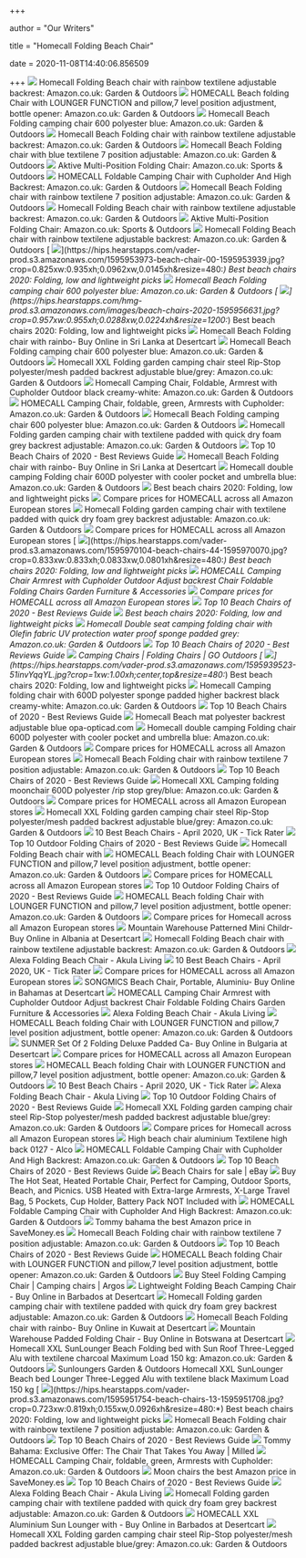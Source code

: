 +++
        
author = "Our Writers"
        
title = "Homecall Folding Beach Chair"
        
date = 2020-11-08T14:40:06.856509
        
+++
[ ![](https://images-na.ssl-images-amazon.com/images/I/81giOLpR7nL._AC_SX522_.jpg)](https://images-na.ssl-images-amazon.com/images/I/81giOLpR7nL._AC_SX522_.jpg) Homecall Folding Beach chair with rainbow textilene adjustable backrest:  Amazon.co.uk: Garden & Outdoors
[ ![](https://m.media-amazon.com/images/I/815Pd4NuFhL.jpg)](https://m.media-amazon.com/images/I/815Pd4NuFhL.jpg) HOMECALL Beach folding Chair with LOUNGER FUNCTION and pillow,7 level  position adjustment, bottle opener: Amazon.co.uk: Garden & Outdoors
[ ![](https://m.media-amazon.com/images/I/81jIIe8E4vL.jpg)](https://m.media-amazon.com/images/I/81jIIe8E4vL.jpg) Homecall Beach Folding camping chair 600 polyester blue: Amazon.co.uk:  Garden & Outdoors
[ ![](https://images-na.ssl-images-amazon.com/images/I/913d3VlbbOL._AC_SL1500_.jpg)](https://images-na.ssl-images-amazon.com/images/I/913d3VlbbOL._AC_SL1500_.jpg) Homecall Beach Folding chair with rainbow textilene adjustable backrest:  Amazon.co.uk: Garden & Outdoors
[ ![](https://images-na.ssl-images-amazon.com/images/I/81T0C0S2W1L._AC_SX522_.jpg)](https://images-na.ssl-images-amazon.com/images/I/81T0C0S2W1L._AC_SX522_.jpg) Homecall Beach Folding chair with blue textilene 7 position adjustable:  Amazon.co.uk: Garden & Outdoors
[ ![](https://images-eu.ssl-images-amazon.com/images/I/818DRCa-5xL._AC_UL160_SR160,160_.jpg)](https://images-eu.ssl-images-amazon.com/images/I/818DRCa-5xL._AC_UL160_SR160,160_.jpg) Aktive Multi-Position Folding Chair: Amazon.co.uk: Sports & Outdoors
[ ![](https://images-na.ssl-images-amazon.com/images/I/81Ax6X%2BVBUL._AC_SY879_.jpg)](https://images-na.ssl-images-amazon.com/images/I/81Ax6X%2BVBUL._AC_SY879_.jpg) HOMECALL Foldable Camping Chair with Cupholder And High Backrest:  Amazon.co.uk: Garden & Outdoors
[ ![](https://images-na.ssl-images-amazon.com/images/I/91gKFRRvTwL._AC_SX522_.jpg)](https://images-na.ssl-images-amazon.com/images/I/91gKFRRvTwL._AC_SX522_.jpg) Homecall Beach Folding chair with rainbow textilene 7 position adjustable:  Amazon.co.uk: Garden & Outdoors
[ ![](https://images-na.ssl-images-amazon.com/images/I/71NjI%2B2KwhL._AC_SL1500_.jpg)](https://images-na.ssl-images-amazon.com/images/I/71NjI%2B2KwhL._AC_SL1500_.jpg) Homecall Folding Beach chair with rainbow textilene adjustable backrest:  Amazon.co.uk: Garden & Outdoors
[ ![](https://images-na.ssl-images-amazon.com/images/I/81qpSmufClL._AC_SL1500_.jpg)](https://images-na.ssl-images-amazon.com/images/I/81qpSmufClL._AC_SL1500_.jpg) Aktive Multi-Position Folding Chair: Amazon.co.uk: Sports & Outdoors
[ ![](https://m.media-amazon.com/images/S/aplus-media/vc/2b2ee2e7-2d8a-4836-8067-5cd40ba08a9b.__CR0,0,2500,2500_PT0_SX300_V1___.jpg)](https://m.media-amazon.com/images/S/aplus-media/vc/2b2ee2e7-2d8a-4836-8067-5cd40ba08a9b.__CR0,0,2500,2500_PT0_SX300_V1___.jpg) Homecall Folding Beach chair with rainbow textilene adjustable backrest:  Amazon.co.uk: Garden & Outdoors
[ ![](https://hips.hearstapps.com/vader-prod.s3.amazonaws.com/1595953973-beach-chair-00-1595953939.jpg?crop=0.825xw:0.935xh;0.0962xw,0.0145xh&resize=480:*)](https://hips.hearstapps.com/vader-prod.s3.amazonaws.com/1595953973-beach-chair-00-1595953939.jpg?crop=0.825xw:0.935xh;0.0962xw,0.0145xh&resize=480:*) Best beach chairs 2020: Folding, low and lightweight picks
[ ![](https://m.media-amazon.com/images/I/818HuMnVNCL.jpg)](https://m.media-amazon.com/images/I/818HuMnVNCL.jpg) Homecall Beach Folding camping chair 600 polyester blue: Amazon.co.uk:  Garden & Outdoors
[ ![](https://hips.hearstapps.com/hmg-prod.s3.amazonaws.com/images/beach-chairs-2020-1595956631.jpg?crop=0.957xw:0.955xh;0.0288xw,0.0224xh&resize=1200:*)](https://hips.hearstapps.com/hmg-prod.s3.amazonaws.com/images/beach-chairs-2020-1595956631.jpg?crop=0.957xw:0.955xh;0.0288xw,0.0224xh&resize=1200:*) Best beach chairs 2020: Folding, low and lightweight picks
[ ![](https://images-na.ssl-images-amazon.com/images/I/81T9ra3ZcbL.jpg)](https://images-na.ssl-images-amazon.com/images/I/81T9ra3ZcbL.jpg) Homecall Beach Folding chair with rainbo- Buy Online in Sri Lanka at  Desertcart
[ ![](https://m.media-amazon.com/images/I/81PxwtOZC6L.jpg)](https://m.media-amazon.com/images/I/81PxwtOZC6L.jpg) Homecall Beach Folding camping chair 600 polyester blue: Amazon.co.uk:  Garden & Outdoors
[ ![](https://images-na.ssl-images-amazon.com/images/I/81pE6OKpz4L._AC_SX679_.jpg)](https://images-na.ssl-images-amazon.com/images/I/81pE6OKpz4L._AC_SX679_.jpg) Homecall XXL Folding garden camping chair steel Rip-Stop polyester/mesh  padded backrest adjustable blue/grey: Amazon.co.uk: Garden & Outdoors
[ ![](https://images-na.ssl-images-amazon.com/images/I/71jgixP1TNL._AC_SX522_.jpg)](https://images-na.ssl-images-amazon.com/images/I/71jgixP1TNL._AC_SX522_.jpg) Homecall Camping Chair, Foldable, Armrest with Cupholder Outdoor black  creamy-white: Amazon.co.uk: Garden & Outdoors
[ ![](https://images-na.ssl-images-amazon.com/images/I/716AKUtt0TL._AC_SX466_.jpg)](https://images-na.ssl-images-amazon.com/images/I/716AKUtt0TL._AC_SX466_.jpg) HOMECALL Camping Chair, foldable, green, Armrests with Cupholder:  Amazon.co.uk: Garden & Outdoors
[ ![](https://m.media-amazon.com/images/I/71aEMS2eQnL.jpg)](https://m.media-amazon.com/images/I/71aEMS2eQnL.jpg) Homecall Beach Folding camping chair 600 polyester blue: Amazon.co.uk:  Garden & Outdoors
[ ![](https://m.media-amazon.com/images/I/81z1WC++bhL.jpg)](https://m.media-amazon.com/images/I/81z1WC++bhL.jpg) Homecall Folding garden camping chair with textilene padded with quick dry  foam grey backrest adjustable: Amazon.co.uk: Garden & Outdoors
[ ![](https://m.media-amazon.com/images/I/41loW5MQPLL.jpg)](https://m.media-amazon.com/images/I/41loW5MQPLL.jpg) Top 10 Beach Chairs of 2020 - Best Reviews Guide
[ ![](https://images-na.ssl-images-amazon.com/images/I/91vJ008aTJL.jpg)](https://images-na.ssl-images-amazon.com/images/I/91vJ008aTJL.jpg) Homecall Beach Folding chair with rainbo- Buy Online in Sri Lanka at  Desertcart
[ ![](https://images-na.ssl-images-amazon.com/images/I/81qsSwdxrkL._AC_SL1500_.jpg)](https://images-na.ssl-images-amazon.com/images/I/81qsSwdxrkL._AC_SL1500_.jpg) Homecall double camping Folding chair 600D polyester with cooler pocket and  umbrella blue: Amazon.co.uk: Garden & Outdoors
[ ![](https://hips.hearstapps.com/vader-prod.s3.amazonaws.com/1595949171-helinox-beach-chair-camping-chair.jpg?crop=1xw:1.00xh;center,top)](https://hips.hearstapps.com/vader-prod.s3.amazonaws.com/1595949171-helinox-beach-chair-camping-chair.jpg?crop=1xw:1.00xh;center,top) Best beach chairs 2020: Folding, low and lightweight picks
[ ![](https://m.media-amazon.com/images/I/41tBJ-5-u5L.jpg)](https://m.media-amazon.com/images/I/41tBJ-5-u5L.jpg) Compare prices for HOMECALL across all Amazon European stores
[ ![](https://m.media-amazon.com/images/I/81Urt0cuWyL.jpg)](https://m.media-amazon.com/images/I/81Urt0cuWyL.jpg) Homecall Folding garden camping chair with textilene padded with quick dry  foam grey backrest adjustable: Amazon.co.uk: Garden & Outdoors
[ ![](https://m.media-amazon.com/images/I/41HZ68Ncs7L.jpg)](https://m.media-amazon.com/images/I/41HZ68Ncs7L.jpg) Compare prices for HOMECALL across all Amazon European stores
[ ![](https://hips.hearstapps.com/vader-prod.s3.amazonaws.com/1595970104-beach-chairs-44-1595970070.jpg?crop=0.833xw:0.833xh;0.0833xw,0.0801xh&resize=480:*)](https://hips.hearstapps.com/vader-prod.s3.amazonaws.com/1595970104-beach-chairs-44-1595970070.jpg?crop=0.833xw:0.833xh;0.0833xw,0.0801xh&resize=480:*) Best beach chairs 2020: Folding, low and lightweight picks
[ ![](https://images-na.ssl-images-amazon.com/images/I/71NhIAmt5KL._SL1500_.jpg)](https://images-na.ssl-images-amazon.com/images/I/71NhIAmt5KL._SL1500_.jpg) HOMECALL Camping Chair Armrest with Cupholder Outdoor Adjust backrest Chair  Foldable Folding Chairs Garden Furniture & Accessories
[ ![](https://m.media-amazon.com/images/I/41J43SBhwZL.jpg)](https://m.media-amazon.com/images/I/41J43SBhwZL.jpg) Compare prices for HOMECALL across all Amazon European stores
[ ![](https://m.media-amazon.com/images/I/41GxDHmqkJL.jpg)](https://m.media-amazon.com/images/I/41GxDHmqkJL.jpg) Top 10 Beach Chairs of 2020 - Best Reviews Guide
[ ![](https://hips.hearstapps.com/vader-prod.s3.amazonaws.com/1595972181-beach-chairs-448-1595972125.jpg?crop=0.923xw:0.923xh;0.0272xw,0.0497xh)](https://hips.hearstapps.com/vader-prod.s3.amazonaws.com/1595972181-beach-chairs-448-1595972125.jpg?crop=0.923xw:0.923xh;0.0272xw,0.0497xh) Best beach chairs 2020: Folding, low and lightweight picks
[ ![](https://images-na.ssl-images-amazon.com/images/I/81KQUjPx6cL._AC_SX679_.jpg)](https://images-na.ssl-images-amazon.com/images/I/81KQUjPx6cL._AC_SX679_.jpg) Homecall Double seat camping folding chair with Olefin fabric UV protection  water proof sponge padded grey: Amazon.co.uk: Garden & Outdoors
[ ![](https://m.media-amazon.com/images/I/41EgfNWestL.jpg)](https://m.media-amazon.com/images/I/41EgfNWestL.jpg) Top 10 Beach Chairs of 2020 - Best Reviews Guide
[ ![](https://i1.adis.ws/i/jpl/go_352861_a?w=478&h=478&qlt=80)](https://i1.adis.ws/i/jpl/go_352861_a?w=478&h=478&qlt=80) Camping Chairs | Folding Chairs | GO Outdoors
[ ![](https://hips.hearstapps.com/vader-prod.s3.amazonaws.com/1595939523-51invYqqYL.jpg?crop=1xw:1.00xh;center,top&resize=480:*)](https://hips.hearstapps.com/vader-prod.s3.amazonaws.com/1595939523-51invYqqYL.jpg?crop=1xw:1.00xh;center,top&resize=480:*) Best beach chairs 2020: Folding, low and lightweight picks
[ ![](https://images-na.ssl-images-amazon.com/images/I/71M5UaFRgNL._AC_SX450_.jpg)](https://images-na.ssl-images-amazon.com/images/I/71M5UaFRgNL._AC_SX450_.jpg) Homecall Camping folding chair with 600D polyester sponge padded higher  backrest black creamy-white: Amazon.co.uk: Garden & Outdoors
[ ![](https://m.media-amazon.com/images/I/41CewU6it2L.jpg)](https://m.media-amazon.com/images/I/41CewU6it2L.jpg) Top 10 Beach Chairs of 2020 - Best Reviews Guide
[ ![](https://images-na.ssl-images-amazon.com/images/I/71wukH1oMWL._SL1500_.jpg)](https://images-na.ssl-images-amazon.com/images/I/71wukH1oMWL._SL1500_.jpg) Homecall Beach mat polyester backrest adjustable blue opa-opticad.com
[ ![](https://images-na.ssl-images-amazon.com/images/I/81b1O9owAtL._AC_SL1500_.jpg)](https://images-na.ssl-images-amazon.com/images/I/81b1O9owAtL._AC_SL1500_.jpg) Homecall double camping Folding chair 600D polyester with cooler pocket and  umbrella blue: Amazon.co.uk: Garden & Outdoors
[ ![](https://m.media-amazon.com/images/I/31oeEBmgUGL.jpg)](https://m.media-amazon.com/images/I/31oeEBmgUGL.jpg) Compare prices for HOMECALL across all Amazon European stores
[ ![](https://images-na.ssl-images-amazon.com/images/I/81LE93DoT8L._AC_SL1500_.jpg)](https://images-na.ssl-images-amazon.com/images/I/81LE93DoT8L._AC_SL1500_.jpg) Homecall Beach Folding chair with rainbow textilene 7 position adjustable:  Amazon.co.uk: Garden & Outdoors
[ ![](https://m.media-amazon.com/images/I/51fY24lohoL.jpg)](https://m.media-amazon.com/images/I/51fY24lohoL.jpg) Top 10 Beach Chairs of 2020 - Best Reviews Guide
[ ![](https://images-na.ssl-images-amazon.com/images/I/81kdnCPf3eL._AC_SL1500_.jpg)](https://images-na.ssl-images-amazon.com/images/I/81kdnCPf3eL._AC_SL1500_.jpg) Homecall XXL Camping folding moonchair 600D polyester /rip stop grey/blue:  Amazon.co.uk: Garden & Outdoors
[ ![](https://m.media-amazon.com/images/I/312uZ7qbDvL.jpg)](https://m.media-amazon.com/images/I/312uZ7qbDvL.jpg) Compare prices for HOMECALL across all Amazon European stores
[ ![](https://m.media-amazon.com/images/I/81Np12NnFcL._AC_SS350_.jpg)](https://m.media-amazon.com/images/I/81Np12NnFcL._AC_SS350_.jpg) Homecall XXL Folding garden camping chair steel Rip-Stop polyester/mesh  padded backrest adjustable blue/grey: Amazon.co.uk: Garden & Outdoors
[ ![](https://m.media-amazon.com/images/I/41aiHRPLPPL.jpg)](https://m.media-amazon.com/images/I/41aiHRPLPPL.jpg) 10 Best Beach Chairs - April 2020, UK - Tick Rater
[ ![](https://m.media-amazon.com/images/I/41AQSz9VM3L._SL160_.jpg)](https://m.media-amazon.com/images/I/41AQSz9VM3L._SL160_.jpg) Top 10 Outdoor Folding Chairs of 2020 - Best Reviews Guide
[ ![](https://m.media-amazon.com/images/I/81Ea0397qeL.jpg)](https://m.media-amazon.com/images/I/81Ea0397qeL.jpg) Homecall Folding Beach chair with
[ ![](https://images-na.ssl-images-amazon.com/images/I/41LUBXA3%2BBL._AC_SY400_.jpg)](https://images-na.ssl-images-amazon.com/images/I/41LUBXA3%2BBL._AC_SY400_.jpg) HOMECALL Beach folding Chair with LOUNGER FUNCTION and pillow,7 level  position adjustment, bottle opener: Amazon.co.uk: Garden & Outdoors
[ ![](https://m.media-amazon.com/images/I/41m-fRXQ+dL.jpg)](https://m.media-amazon.com/images/I/41m-fRXQ+dL.jpg) Compare prices for HOMECALL across all Amazon European stores
[ ![](https://m.media-amazon.com/images/I/41y7TIxPFWL.jpg)](https://m.media-amazon.com/images/I/41y7TIxPFWL.jpg) Top 10 Outdoor Folding Chairs of 2020 - Best Reviews Guide
[ ![](https://m.media-amazon.com/images/I/71fTMRJvhqL.jpg)](https://m.media-amazon.com/images/I/71fTMRJvhqL.jpg) HOMECALL Beach folding Chair with LOUNGER FUNCTION and pillow,7 level  position adjustment, bottle opener: Amazon.co.uk: Garden & Outdoors
[ ![](https://m.media-amazon.com/images/I/41SonWir3WL.jpg)](https://m.media-amazon.com/images/I/41SonWir3WL.jpg) Compare prices for Homecall across all Amazon European stores
[ ![](https://images-na.ssl-images-amazon.com/images/I/81hBCjVoRpL.jpg)](https://images-na.ssl-images-amazon.com/images/I/81hBCjVoRpL.jpg) Mountain Warehouse Patterned Mini Childr- Buy Online in Albania at  Desertcart
[ ![](https://images-na.ssl-images-amazon.com/images/I/91ean9PQ57L._AC_SL1500_.jpg)](https://images-na.ssl-images-amazon.com/images/I/91ean9PQ57L._AC_SL1500_.jpg) Homecall Folding Beach chair with rainbow textilene adjustable backrest:  Amazon.co.uk: Garden & Outdoors
[ ![](https://www.akulaliving.com/uploads/akula_sub/products/diphano/wtp_fu_Ale_41010-F8T30.jpg)](https://www.akulaliving.com/uploads/akula_sub/products/diphano/wtp_fu_Ale_41010-F8T30.jpg) Alexa Folding Beach Chair - Akula Living
[ ![](https://m.media-amazon.com/images/I/41eEzvbgLLL.jpg)](https://m.media-amazon.com/images/I/41eEzvbgLLL.jpg) 10 Best Beach Chairs - April 2020, UK - Tick Rater
[ ![](https://m.media-amazon.com/images/I/31O4BM-5CWL.jpg)](https://m.media-amazon.com/images/I/31O4BM-5CWL.jpg) Compare prices for HOMECALL across all Amazon European stores
[ ![](https://images-na.ssl-images-amazon.com/images/I/71oEjMZljCL.jpg)](https://images-na.ssl-images-amazon.com/images/I/71oEjMZljCL.jpg) SONGMICS Beach Chair, Portable, Aluminiu- Buy Online in Bahamas at  Desertcart
[ ![](https://m.media-amazon.com/images/S/aplus-media/vc/35e9bd5b-2b98-4c95-bc30-68c446589ef6.__CR0,0,2500,2500_PT0_SX300_V1___.jpg)](https://m.media-amazon.com/images/S/aplus-media/vc/35e9bd5b-2b98-4c95-bc30-68c446589ef6.__CR0,0,2500,2500_PT0_SX300_V1___.jpg) HOMECALL Camping Chair Armrest with Cupholder Outdoor Adjust backrest Chair  Foldable Folding Chairs Garden Furniture & Accessories
[ ![](https://www.akulaliving.com/uploads/akula_sub/products/diphano/wtp_fu_Ale_41010-F10T31_1518507863.jpg)](https://www.akulaliving.com/uploads/akula_sub/products/diphano/wtp_fu_Ale_41010-F10T31_1518507863.jpg) Alexa Folding Beach Chair - Akula Living
[ ![](https://m.media-amazon.com/images/S/aplus-media/vc/0ce8efe9-07d7-40ef-8ac0-b7ebbeac4029.__CR0,4,800,240_PT0_SX600_V1___.jpg)](https://m.media-amazon.com/images/S/aplus-media/vc/0ce8efe9-07d7-40ef-8ac0-b7ebbeac4029.__CR0,4,800,240_PT0_SX600_V1___.jpg) HOMECALL Beach folding Chair with LOUNGER FUNCTION and pillow,7 level  position adjustment, bottle opener: Amazon.co.uk: Garden & Outdoors
[ ![](https://images-na.ssl-images-amazon.com/images/I/71hP7QF3RBL.jpg)](https://images-na.ssl-images-amazon.com/images/I/71hP7QF3RBL.jpg) SUNMER Set Of 2 Folding Deluxe Padded Ca- Buy Online in Bulgaria at  Desertcart
[ ![](https://m.media-amazon.com/images/I/31qxrYJAKBL.jpg)](https://m.media-amazon.com/images/I/31qxrYJAKBL.jpg) Compare prices for HOMECALL across all Amazon European stores
[ ![](https://m.media-amazon.com/images/I/71Kxv2mugXL.jpg)](https://m.media-amazon.com/images/I/71Kxv2mugXL.jpg) HOMECALL Beach folding Chair with LOUNGER FUNCTION and pillow,7 level  position adjustment, bottle opener: Amazon.co.uk: Garden & Outdoors
[ ![](https://m.media-amazon.com/images/I/41vcbcKErkL.jpg)](https://m.media-amazon.com/images/I/41vcbcKErkL.jpg) 10 Best Beach Chairs - April 2020, UK - Tick Rater
[ ![](https://www.akulaliving.com/uploads/akula_sub/products/diphano/wtp_fu_Ale_41010-F8T33_1518507858.jpg)](https://www.akulaliving.com/uploads/akula_sub/products/diphano/wtp_fu_Ale_41010-F8T33_1518507858.jpg) Alexa Folding Beach Chair - Akula Living
[ ![](https://m.media-amazon.com/images/I/41s2YUzVp7L.jpg)](https://m.media-amazon.com/images/I/41s2YUzVp7L.jpg) Top 10 Outdoor Folding Chairs of 2020 - Best Reviews Guide
[ ![](https://m.media-amazon.com/images/I/81j8QHWFmGL._AC_SS350_.jpg)](https://m.media-amazon.com/images/I/81j8QHWFmGL._AC_SS350_.jpg) Homecall XXL Folding garden camping chair steel Rip-Stop polyester/mesh  padded backrest adjustable blue/grey: Amazon.co.uk: Garden & Outdoors
[ ![](https://m.media-amazon.com/images/I/417sUufRDXL.jpg)](https://m.media-amazon.com/images/I/417sUufRDXL.jpg) Compare prices for Homecall across all Amazon European stores
[ ![](https://alcoplas.com/wp-content/uploads/2018/08/670ALF0127-1-849x1024.jpg)](https://alcoplas.com/wp-content/uploads/2018/08/670ALF0127-1-849x1024.jpg) High beach chair aluminium Textilene high back 0127 - Alco
[ ![](https://images-na.ssl-images-amazon.com/images/I/81Mhx8kiJaL._AC_SL1500_.jpg)](https://images-na.ssl-images-amazon.com/images/I/81Mhx8kiJaL._AC_SL1500_.jpg) HOMECALL Foldable Camping Chair with Cupholder And High Backrest:  Amazon.co.uk: Garden & Outdoors
[ ![](https://m.media-amazon.com/images/I/41UqTnZ5PeL._SL160_.jpg)](https://m.media-amazon.com/images/I/41UqTnZ5PeL._SL160_.jpg) Top 10 Beach Chairs of 2020 - Best Reviews Guide
[ ![](https://i.ebayimg.com/00/s/NTAwWDUwMA==/z/6qoAAOSw~HldH5PH/$_57.JPG)](https://i.ebayimg.com/00/s/NTAwWDUwMA==/z/6qoAAOSw~HldH5PH/$_57.JPG) Beach Chairs for sale | eBay
[ ![](https://www.a.ubuy.com.kw/productimg/?image=aHR0cHM6Ly9pbWFnZXMtbmEuc3NsLWltYWdlcy1hbWF6b24uY29tL2ltYWdlcy9JLzcxYnJsY3dQR1ZMLl9TUzQwMF8uanBn.jpg)](https://www.a.ubuy.com.kw/productimg/?image=aHR0cHM6Ly9pbWFnZXMtbmEuc3NsLWltYWdlcy1hbWF6b24uY29tL2ltYWdlcy9JLzcxYnJsY3dQR1ZMLl9TUzQwMF8uanBn.jpg) Buy The Hot Seat, Heated Portable Chair, Perfect for Camping, Outdoor  Sports, Beach, and Picnics. USB Heated with Extra-large Armrests, X-Large  Travel Bag, 5 Pockets, Cup Holder, Battery Pack NOT Included with
[ ![](https://images-na.ssl-images-amazon.com/images/I/819lsWO%2B5zL._AC_SL1500_.jpg)](https://images-na.ssl-images-amazon.com/images/I/819lsWO%2B5zL._AC_SL1500_.jpg) HOMECALL Foldable Camping Chair with Cupholder And High Backrest:  Amazon.co.uk: Garden & Outdoors
[ ![](https://m.media-amazon.com/images/I/51SQnRmUNeL.jpg)](https://m.media-amazon.com/images/I/51SQnRmUNeL.jpg) Tommy bahama the best Amazon price in SaveMoney.es
[ ![](https://images-na.ssl-images-amazon.com/images/I/81pOjmURQaL._AC_SL1500_.jpg)](https://images-na.ssl-images-amazon.com/images/I/81pOjmURQaL._AC_SL1500_.jpg) Homecall Beach Folding chair with rainbow textilene 7 position adjustable:  Amazon.co.uk: Garden & Outdoors
[ ![](https://m.media-amazon.com/images/I/41oyKgmapTL._SL160_.jpg)](https://m.media-amazon.com/images/I/41oyKgmapTL._SL160_.jpg) Top 10 Beach Chairs of 2020 - Best Reviews Guide
[ ![](https://images-na.ssl-images-amazon.com/images/I/41qr5sVJ3GL._AC_SY200_.jpg)](https://images-na.ssl-images-amazon.com/images/I/41qr5sVJ3GL._AC_SY200_.jpg) HOMECALL Beach folding Chair with LOUNGER FUNCTION and pillow,7 level  position adjustment, bottle opener: Amazon.co.uk: Garden & Outdoors
[ ![](https://media.4rgos.it/i/Argos/9278321_R_Z001A_UC1278555?w=750&h=440&qlt=70)](https://media.4rgos.it/i/Argos/9278321_R_Z001A_UC1278555?w=750&h=440&qlt=70) Buy Steel Folding Camping Chair | Camping chairs | Argos
[ ![](https://images-na.ssl-images-amazon.com/images/I/81CqguagdtL.jpg)](https://images-na.ssl-images-amazon.com/images/I/81CqguagdtL.jpg) Lightweight Folding Beach Camping Chair - Buy Online in Barbados at  Desertcart
[ ![](https://m.media-amazon.com/images/I/81bnFqyjhuL.jpg)](https://m.media-amazon.com/images/I/81bnFqyjhuL.jpg) Homecall Folding garden camping chair with textilene padded with quick dry  foam grey backrest adjustable: Amazon.co.uk: Garden & Outdoors
[ ![](https://images-na.ssl-images-amazon.com/images/I/61rCXdo2ATL.jpg)](https://images-na.ssl-images-amazon.com/images/I/61rCXdo2ATL.jpg) Homecall Beach Folding chair with rainbo- Buy Online in Kuwait at Desertcart
[ ![](https://images-na.ssl-images-amazon.com/images/I/71%2BszPqTFYL.jpg)](https://images-na.ssl-images-amazon.com/images/I/71%2BszPqTFYL.jpg) Mountain Warehouse Padded Folding Chair - Buy Online in Botswana at  Desertcart
[ ![](https://images-na.ssl-images-amazon.com/images/I/51xgaWOsTCL._AC_SL1000_.jpg)](https://images-na.ssl-images-amazon.com/images/I/51xgaWOsTCL._AC_SL1000_.jpg) Homecall XXL SunLounger Beach Folding bed with Sun Roof Three-Legged Alu  with textilene charcoal Maximum Load 150 kg: Amazon.co.uk: Garden & Outdoors
[ ![](http://www.benandalfie.co.uk/image/cache/data/category_2/Havnyt%20Premium%20Garden%20Sun%20Lounger%20Textilene%20Folding%20Relaxing%20Deck%20Chair%20B07K5DGCYJ-150x150_0.jpg)](http://www.benandalfie.co.uk/image/cache/data/category_2/Havnyt%20Premium%20Garden%20Sun%20Lounger%20Textilene%20Folding%20Relaxing%20Deck%20Chair%20B07K5DGCYJ-150x150_0.jpg) Sunloungers Garden & Outdoors Homecall XXL SunLounger Beach bed Lounger  Three-Legged Alu with textilene black Maximum Load 150 kg
[ ![](https://hips.hearstapps.com/vader-prod.s3.amazonaws.com/1595951754-beach-chairs-13-1595951708.jpg?crop=0.723xw:0.819xh;0.155xw,0.0926xh&resize=480:*)](https://hips.hearstapps.com/vader-prod.s3.amazonaws.com/1595951754-beach-chairs-13-1595951708.jpg?crop=0.723xw:0.819xh;0.155xw,0.0926xh&resize=480:*) Best beach chairs 2020: Folding, low and lightweight picks
[ ![](https://images-na.ssl-images-amazon.com/images/I/91fLuTJSnDL._AC_SL1500_.jpg)](https://images-na.ssl-images-amazon.com/images/I/91fLuTJSnDL._AC_SL1500_.jpg) Homecall Beach Folding chair with rainbow textilene 7 position adjustable:  Amazon.co.uk: Garden & Outdoors
[ ![](https://m.media-amazon.com/images/I/31h5L3zs7rL.jpg)](https://m.media-amazon.com/images/I/31h5L3zs7rL.jpg) Top 10 Beach Chairs of 2020 - Best Reviews Guide
[ ![](https://images.milled.com/2020-04-08/iwUXzhZmR_sAGeKX/c@2x.jpg)](https://images.milled.com/2020-04-08/iwUXzhZmR_sAGeKX/c@2x.jpg) Tommy Bahama: Exclusive Offer: The Chair That Takes You Away | Milled
[ ![](https://images-eu.ssl-images-amazon.com/images/I/71zt61UlPkL._AC_UL160_SR160,160_.jpg)](https://images-eu.ssl-images-amazon.com/images/I/71zt61UlPkL._AC_UL160_SR160,160_.jpg) HOMECALL Camping Chair, foldable, green, Armrests with Cupholder:  Amazon.co.uk: Garden & Outdoors
[ ![](https://m.media-amazon.com/images/I/415tJ0baZbL._SL500_.jpg)](https://m.media-amazon.com/images/I/415tJ0baZbL._SL500_.jpg) Moon chairs the best Amazon price in SaveMoney.es
[ ![](https://m.media-amazon.com/images/I/41S4aeZh1LL._SL160_.jpg)](https://m.media-amazon.com/images/I/41S4aeZh1LL._SL160_.jpg) Top 10 Beach Chairs of 2020 - Best Reviews Guide
[ ![](https://www.akulaliving.com/uploads/akula_sub/ambient/Alexa_Folding_Beach_Chair_Ambience2.jpg)](https://www.akulaliving.com/uploads/akula_sub/ambient/Alexa_Folding_Beach_Chair_Ambience2.jpg) Alexa Folding Beach Chair - Akula Living
[ ![](https://images-eu.ssl-images-amazon.com/images/I/415%2BaCUw2uL._SR600%2C315_PIWhiteStrip%2CBottomLeft%2C0%2C35_PIStarRatingFOURANDHALF%2CBottomLeft%2C360%2C-6_SR600%2C315_ZA16%2C445%2C290%2C400%2C400%2CAmazonEmberBold%2C12%2C4%2C0%2C0%2C5_SCLZZZZZZZ_FMpng_BG255%2C255%2C255.jpg)](https://images-eu.ssl-images-amazon.com/images/I/415%2BaCUw2uL._SR600%2C315_PIWhiteStrip%2CBottomLeft%2C0%2C35_PIStarRatingFOURANDHALF%2CBottomLeft%2C360%2C-6_SR600%2C315_ZA16%2C445%2C290%2C400%2C400%2CAmazonEmberBold%2C12%2C4%2C0%2C0%2C5_SCLZZZZZZZ_FMpng_BG255%2C255%2C255.jpg) Homecall Folding garden camping chair with textilene padded with quick dry  foam grey backrest adjustable: Amazon.co.uk: Garden & Outdoors
[ ![](https://images-na.ssl-images-amazon.com/images/I/71Od2WSZwoL.jpg)](https://images-na.ssl-images-amazon.com/images/I/71Od2WSZwoL.jpg) HOMECALL XXL Aluminium Sun Lounger with - Buy Online in Barbados at  Desertcart
[ ![](https://images-na.ssl-images-amazon.com/images/I/81AyvpBnLqL._AC_SL1500_.jpg)](https://images-na.ssl-images-amazon.com/images/I/81AyvpBnLqL._AC_SL1500_.jpg) Homecall XXL Folding garden camping chair steel Rip-Stop polyester/mesh  padded backrest adjustable blue/grey: Amazon.co.uk: Garden & Outdoors
